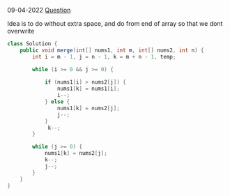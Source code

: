 09-04-2022
[Question](https://leetcode.com/problems/merge-sorted-array/)

Idea is to do without extra space, and do from end of array so that we  dont overwrite
```java
class Solution {
    public void merge(int[] nums1, int m, int[] nums2, int n) {
        int i = m - 1, j = n - 1, k = m + n - 1, temp;

        while (i >= 0 && j >= 0) {
             
            if (nums1[i] > nums2[j]) {
                nums1[k] = nums1[i];
                i--;
            } else {
                nums1[k] = nums2[j];
                j--;
            }
             k--;
        }

        while (j >= 0) {
            nums1[k] = nums2[j];
            k--;
            j--;
        }
    }
}
```
